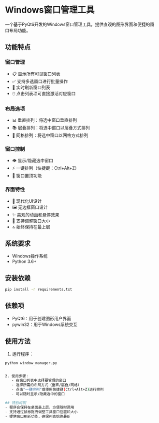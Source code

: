 # Windows窗口管理工具

一个基于PyQt6开发的Windows窗口管理工具，提供直观的图形界面和便捷的窗口布局功能。

## 功能特点

### 窗口管理
- 📋 显示所有可见窗口列表
- ✅ 支持多选窗口进行批量操作
- 🔄 实时刷新窗口列表
- 🖱️ 点击列表项可直接激活对应窗口

### 布局选项
- 📊 垂直排列：将选中窗口垂直排列
- 📚 层叠排列：将选中窗口以层叠方式排列
- 🎯 网格排列：将选中窗口以网格方式排列

### 窗口控制
- 👁️ 显示/隐藏选中窗口
- ⚡ 一键排列（快捷键：Ctrl+Alt+Z）
- 📌 窗口置顶功能

### 界面特性
- 🎨 现代化UI设计
- 🖼️ 无边框窗口设计
- ✨ 美观的动画和悬停效果
- 📱 支持调整窗口大小
- 🔝 始终保持在最上层

## 系统要求
- Windows操作系统
- Python 3.6+

## 安装依赖
```bash
pip install -r requirements.txt
```

## 依赖项
- PyQt6：用于创建图形用户界面
- pywin32：用于Windows系统交互

## 使用方法
1. 运行程序：
```bash
python window_manager.py


2. 使用步骤：
   - 在窗口列表中选择要管理的窗口
   - 选择所需的布局方式（垂直/层叠/网格）
   - 点击"一键排列"或使用快捷键(Ctrl+Alt+Z)进行排列
   - 可以随时显示/隐藏选中的窗口

## 特别说明
- 程序会保持在桌面最上层，方便随时调用
- 支持通过鼠标拖拽调整工具窗口位置和大小
- 提供窗口刷新功能，确保列表始终最新
